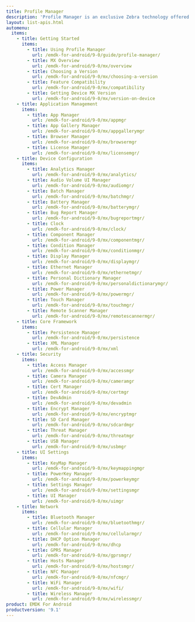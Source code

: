 ```yaml
---
title: Profile Manager
description: 'Profile Manager is an exclusive Zebra technology offered within the EMDK IDE, providing a GUI-based development tool for accessing many of the features provided by Zebra devices. Profile Manager generates the required code automatically, resulting in reduced development time, less coding effort and fewer errors.'
layout: list-apis.html
automenu:
  items:
    - title: Getting Started
      items:
        - title: Using Profile Manager
          url: /emdk-for-android/9-0/guide/profile-manager/
        - title: MX Overview
          url: /emdk-for-android/9-0/mx/overview
        - title: Choosing a Version
          url: /emdk-for-android/9-0/mx/choosing-a-version
        - title: Feature Compatibility
          url: /emdk-for-android/9-0/mx/compatibility
        - title: Getting Device MX Version
          url: /emdk-for-android/9-0/mx/version-on-device
    - title: Application Management
      items:
        - title: App Manager
          url: /emdk-for-android/9-0/mx/appmgr
        - title: App Gallery Manager
          url: /emdk-for-android/9-0/mx/appgallerymgr
        - title: Browser Manager
          url: /emdk-for-android/9-0/mx/browsermgr
        - title: License Manager 
          url: /emdk-for-android/9-0/mx/licensemgr/
    - title: Device Configuration
      items:
        - title: Analytics Manager
          url: /emdk-for-android/9-0/mx/analytics/
        - title: Audio Volume UI Manager
          url: /emdk-for-android/9-0/mx/audiomgr/
        - title: Batch Manager
          url: /emdk-for-android/9-0/mx/batchmgr/
        - title: Battery Manager
          url: /emdk-for-android/9-0/mx/batterymgr/
        - title: Bug Report Manager
          url: /emdk-for-android/9-0/mx/bugreportmgr/
        - title: Clock
          url: /emdk-for-android/9-0/mx/clock/
        - title: Component Manager
          url: /emdk-for-android/9-0/mx/componentmgr/
        - title: Condition Manager
          url: /emdk-for-android/9-0/mx/conditionmgr/
        - title: Display Manager
          url: /emdk-for-android/9-0/mx/displaymgr/
        - title: Ethernet Manager
          url: /emdk-for-android/9-0/mx/ethernetmgr/
        - title: Personal Dictionary Manager
          url: /emdk-for-android/9-0/mx/personaldictionarymgr/
        - title: Power Manager
          url: /emdk-for-android/9-0/mx/powermgr/
        - title: Touch Manager
          url: /emdk-for-android/9-0/mx/touchmgr/
        - title: Remote Scanner Manager
          url: /emdk-for-android/9-0/mx/remotescannermgr/
    - title: Core Framework
      items:
        - title: Persistence Manager
          url: /emdk-for-android/9-0/mx/persistence
        - title: XML Manager
          url: /emdk-for-android/9-0/mx/xml
    - title: Security
      items:
        - title: Access Manager
          url: /emdk-for-android/9-0/mx/accessmgr
        - title: Camera Manager
          url: /emdk-for-android/9-0/mx/cameramgr
        - title: Cert Manager
          url: /emdk-for-android/9-0/mx/certmgr
        - title: DevAdmin
          url: /emdk-for-android/9-0/mx/devadmin
        - title: Encrypt Manager
          url: /emdk-for-android/9-0/mx/encryptmgr
        - title: SD Card Manager
          url: /emdk-for-android/9-0/mx/sdcardmgr
        - title: Threat Manager
          url: /emdk-for-android/9-0/mx/threatmgr
        - title: USB Manager
          url: /emdk-for-android/9-0/mx/usbmgr
    - title: UI Settings
      items:
        - title: KeyMap Manager
          url: /emdk-for-android/9-0/mx/keymappingmgr
        - title: PowerKey Manager
          url: /emdk-for-android/9-0/mx/powerkeymgr
        - title: Settings Manager
          url: /emdk-for-android/9-0/mx/settingsmgr
        - title: UI Manager
          url: /emdk-for-android/9-0/mx/uimgr
    - title: Network
      items:
        - title: Bluetooth Manager
          url: /emdk-for-android/9-0/mx/bluetoothmgr/
        - title: Cellular Manager
          url: /emdk-for-android/9-0/mx/cellularmgr/
        - title: DHCP Option Manager
          url: /emdk-for-android/9-0/mx/dhcp
        - title: GPRS Manager
          url: /emdk-for-android/9-0/mx/gprsmgr/
        - title: Hosts Manager
          url: /emdk-for-android/9-0/mx/hostsmgr/
        - title: NFC Manager
          url: /emdk-for-android/9-0/mx/nfcmgr/
        - title: WiFi Manager
          url: /emdk-for-android/9-0/mx/wifi/
        - title: Wireless Manager
          url: /emdk-for-android/9-0/mx/wirelessmgr/
product: EMDK For Android
productversion: '9.1'
---
```


<!-- 4/24/18: 

DataWedge configuration through Profile Manager Data Capture was terminated in 6.8. 
All functions are now available through DW intent APIs 

All guides below were updated with a note to that effect. 

    - title: Data Capture
      items:
        - title: Activity Selection
          url: /emdk-for-android/9-0/mx/data-capture/activity
        - title: Barcode Input
          url: /emdk-for-android/9-0/mx/data-capture/barcode
        - title: Data Capture Plus
          url: /emdk-for-android/9-0/mx/data-capture/data-capture-plus
        - title: Int Output
          url: /emdk-for-android/9-0/mx/data-capture/intent
        - title: IP Output
          url: /emdk-for-android/9-0/mx/data-capture/IP
        - title: Keystroke Output
          url: /emdk-for-android/9-0/mx/data-capture/keystroke
        - title: MSR Input
          url: /emdk-for-android/9-0/mx/data-capture/msr


 -->